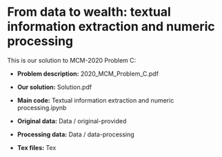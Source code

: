 # From data to wealth: textual information extraction and numeric processing

This is our solution to MCM-2020 Problem C:

- **Problem description:**  2020_MCM_Problem_C.pdf
- **Our solution:**  Solution.pdf
- **Main code:**  Textual information extraction and numeric processing.ipynb



- **Original data:**  Data / original-provided
- **Processing data:**  Data / data-processing

- **Tex files:**   Tex

